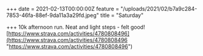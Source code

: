 +++
date = 2021-02-13T00:00:00Z
feature = "/uploads/2021/02/b7a9c284-7853-46fa-88ef-9da11a3a29fd.jpeg"
title = "Saturday"

+++
10k afternoon run. Neat and light steps - felt good! [https://www.strava.com/activities/4780808496](https://www.strava.com/activities/4780808496 "https://www.strava.com/activities/4780808496")